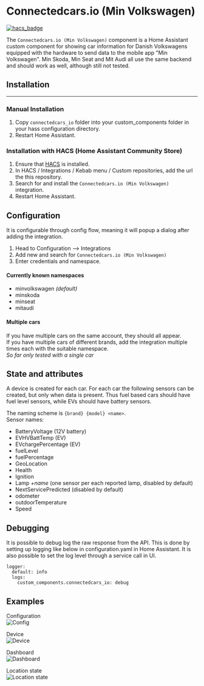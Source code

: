 
# Connectedcars.io (Min Volkswagen)

[![hacs_badge](https://img.shields.io/badge/HACS-Custom-orange.svg)](https://github.com/custom-components/hacs)

The `Connectedcars.io (Min Volkswagen)` component is a Home Assistant custom component for showing car information for Danish Volkswagens equipped with the hardware to send data to the mobile app "Min Volkswagen". 
Min Skoda, Min Seat and Mit Audi all use the same backend and should work as well, although still not tested.

## Installation
---
### Manual Installation
  1. Copy  `connectedcars_io`  folder into your custom_components folder in your hass configuration directory.
  2. Restart Home Assistant.

### Installation with HACS (Home Assistant Community Store)
  1. Ensure that [HACS](https://hacs.xyz/) is installed.
  2. In HACS / Integrations / Kebab menu / Custom repositories, add the url the this repository.
  3. Search for and install the `Connectedcars.io (Min Volkswagen)` integration.
  4. Restart Home Assistant.


## Configuration

It is configurable through config flow, meaning it will popup a dialog after adding the integration.
  1. Head to Configuration --> Integrations
  2. Add new and search for `Connectedcars.io (Min Volkswagen)` 
  3. Enter credentials and namespace.

#### Currently known namespaces
 - minvolkswagen *(default)*
 - minskoda
 - minseat
 - mitaudi

#### Multiple cars
If you have multiple cars on the same account, they should all appear.  
If you have multiple cars of different brands, add the integration multiple times each with the suitable namespace.  
*So far only tested with a single car*

## State and attributes
A device is created for each car.
For each car the following sensors can be created, but only when data is present. Thus fuel based cars should have fuel level sensors, while EVs should have battery sensors. 

The naming scheme is `{brand} {model} <name>`.  
Sensor names:
* BatteryVoltage (12V battery)
* EVHVBattTemp (EV)
* EVchargePercentage (EV)
* fuelLevel
* fuelPercentage
* GeoLocation
* Health
* Ignition
* Lamp *+name* (one sensor per each reported lamp, disabled by default)
* NextServicePredicted (disabled by default)
* odometer
* outdoorTemperature
* Speed


## Debugging
It is possible to debug log the raw response from the API. This is done by setting up logging like below in configuration.yaml in Home Assistant. It is also possible to set the log level through a service call in UI.  

```
logger: 
  default: info
  logs: 
    custom_components.connectedcars_io: debug
```

## Examples

Configuration  
![Config](https://github.com/jnxxx/homeassistant-connectedcars_io/raw/main/images/config.png)

Device  
![Device](https://github.com/jnxxx/homeassistant-connectedcars_io/raw/main/images/device.png)

Dashboard  
![Dashboard](https://github.com/jnxxx/homeassistant-connectedcars_io/raw/main/images/dashboard.png)

Location state  
![Location state](https://github.com/jnxxx/homeassistant-connectedcars_io/raw/main/images/location_state.png)


